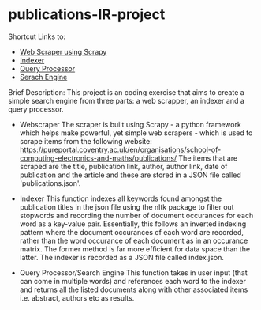 # publications-IR-project
Shortcut Links to:

* [Web Scraper using Scrapy](https://github.com/vpagador/publications-IR-project/blob/main/search_engine_project/crawler/crawler/crawler/spiders/publication_spider.py)
* [Indexer](https://github.com/vpagador/publications-IR-project/blob/main/query_processor/query_processor.py)
* [Query Processor](https://github.com/vpagador/publications-IR-project/blob/main/query_processor/query_processor.py)
* [Serach Engine](https://github.com/vpagador/publications-IR-project/blob/main/query_processor/search_engine.py)

Brief Description:
This project is an coding exercise that aims to create a simple search engine from three parts: a web scrapper, an indexer and a query processor. 

* Webscraper
The scraper is built using Scrapy - a python framework which helps make powerful, yet simple web scrapers - which is used to scrape items from the following website: https://pureportal.coventry.ac.uk/en/organisations/school-of-computing-electronics-and-maths/publications/ 
The items that are scraped are the title, publication link, author, author link, date of publication and the article and these are stored in a JSON file called 'publications.json'.

* Indexer
This function indexes all keywords found amongst the publication titles in the json file using the nltk package to filter out stopwords and recording the number of document occurances for each word as a key-value pair. Essentially, this follows an inverted indexing pattern where the document occurances of each word are recorded, rather than the word occurance of each document as in an occurance matrix. The former method is far more efficient for data space than the latter. The indexer is recorded as a JSON file called index.json.

* Query Processor/Search Engine
This function takes in user input (that can come in multiple words) and references each word to the indexer and returns all the listed documents along with other associated items i.e. abstract, authors etc as results. 
